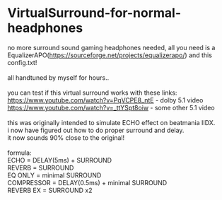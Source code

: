 # VirtualSurround-for-normal-headphones
no more surround sound gaming headphones needed, all you need is a EqualizerAPO(https://sourceforge.net/projects/equalizerapo/) and this config.txt! <br/>
 <br/>
all handtuned by myself for hours.. <br/>
 <br/>
you can test if this virtual surround works with these links:  
https://www.youtube.com/watch?v=PqVCPE8_ntE - dolby 5.1 video  <br/>
https://www.youtube.com/watch?v=_ttYSpt8oiw - some other 5.1 video  <br/>
 <br/>
this was originally intended to simulate ECHO effect on beatmania IIDX. <br/>
i now have figured out how to do proper surround and delay. <br/>
it now sounds 90% close to the original! <br/>
 <br/>
formula: <br/>
ECHO = DELAY(5ms) + SURROUND <br/>
REVERB = SURROUND <br/>
EQ ONLY = minimal SURROUND <br/>
COMPRESSOR = DELAY(0.5ms) + minimal SURROUND <br/>
REVERB EX = SURROUND x2 <br/>
 <br/>
